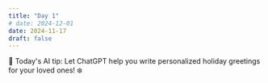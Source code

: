 ```yaml
---
title: "Day 1"
# date: 2024-12-01
date: 2024-11-17
draft: false
---
```


🎄 Today's AI tip: Let ChatGPT help you write personalized holiday greetings for your loved ones! ❄️
